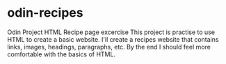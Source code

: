 # odin-recipes
Odin Project HTML Recipe page excercise
This project is practise to use HTML to create a basic website. I'll create a recipes website that contains links, images, headings, paragraphs, etc.
By the end I should feel more comfortable with the basics of HTML.